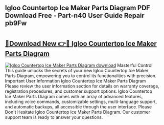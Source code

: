 ## Igloo Countertop Ice Maker Parts Diagram PDF Download Free - Part-n40 User Guide Repair pb9Fw

# <h2><a href="http://dfhrvym.blite.top/?on=Igloo+Countertop+Ice+Maker+Parts+Diagram">🔗Download New 👉🔴 Igloo Countertop Ice Maker Parts Diagram</a></h2>

[![Igloo Countertop Ice Maker Parts Diagram download](https://i.imgur.com/lujVjoI.png)](http://dfhrvym.blite.top/?on=Igloo+Countertop+Ice+Maker+Parts+Diagram)
Masterful Control This guide unlocks the secrets of your new Igloo Countertop Ice Maker Parts Diagram, empowering you to control its functionalities with precision. Important User Information Igloo Countertop Ice Maker Parts Diagram Please review the user information section for details on warranty coverage, registration procedures, and customer support options. Igloo Countertop Ice Maker Parts Diagram comes with an array of advanced features, including voice commands, customizable settings, multi-language support, and automatic backups, all accessible through the user interface. Please Don't Hesitate Igloo Countertop Ice Maker Parts Diagram. Our customer support team is ready to answer your questions.
